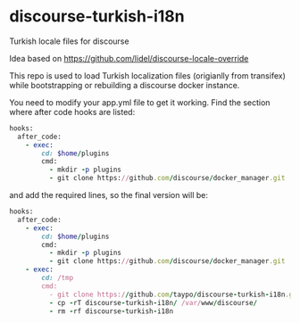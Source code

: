 discourse-turkish-i18n
======================

Turkish locale files for discourse

Idea based on https://github.com/lidel/discourse-locale-override 

This repo is used to load Turkish localization files (origianlly from transifex) while bootstrapping or rebuilding a discourse docker instance.

You need to modify your app.yml file to get it working. Find the section where after code hooks are listed:

```ruby
hooks:
  after_code:
    - exec:
        cd: $home/plugins
        cmd:
          - mkdir -p plugins
          - git clone https://github.com/discourse/docker_manager.git
```

and add the required lines, so the final version will be:

```ruby
hooks:
  after_code:
    - exec:
        cd: $home/plugins
        cmd:
          - mkdir -p plugins
          - git clone https://github.com/discourse/docker_manager.git
    - exec:
        cd: /tmp
        cmd:
          - git clone https://github.com/taypo/discourse-turkish-i18n.git
          - cp -rT discourse-turkish-i18n/ /var/www/discourse/
          - rm -rf discourse-turkish-i18n
```
